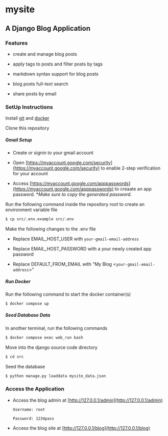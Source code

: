 # mysite

## A Django Blog Application

### Features

- create and manage blog posts

- apply tags to posts and filter posts by tags

- markdown syntax support for blog posts

- blog posts full-text search

- share posts by email

### SetUp Instructions

Install [git](https://git-scm.com/downloads) and [docker](https://docs.docker.com/engine/install/)

Clone this repository

##### Gmail Setup

- Create or signin to your gmail account

- Open [https://myaccount.google.com/security](https://myaccount.google.com/security) to enable 2-step verification for your account

- Access [https://myaccount.google.com/apppasswords](https://myaccount.google.com/apppasswords) to creaate an app password. \*_Make sure to copy the generated password._

Run the following command inside the repository root to create an environment variable file

```bash
$ cp src/.env.example src/.env
```

Make the following changes to the .env file

- Replace EMAIL_HOST_USER with `your-gmail-email-address`

- Replace EMAIL_HOST_PASSWORD with a your newly created app password

- Replace DEFAULT_FROM_EMAIL with "My Blog <`your-gmail-email-address`>"

##### Run Docker

Run the following command to start the docker container(s)

```bash
$ docker compose up
```

##### Seed Database Data

In another terminal, run the following commands

```bash
$ docker compose exec web_run bash
```

Move into the django source code directory

```bash
$ cd src
```

Seed the database

```bash
$ python manage.py loaddata mysite_data.json
```

### Access the Application

- Access the blog admin at [http://127.0.0.1/admin](http://127.0.0.1/admin)

  `Username: root`

  `Password: 1234pass`

- Access the blog site at [http://127.0.0.1/blog](http://127.0.0.1/blog)

